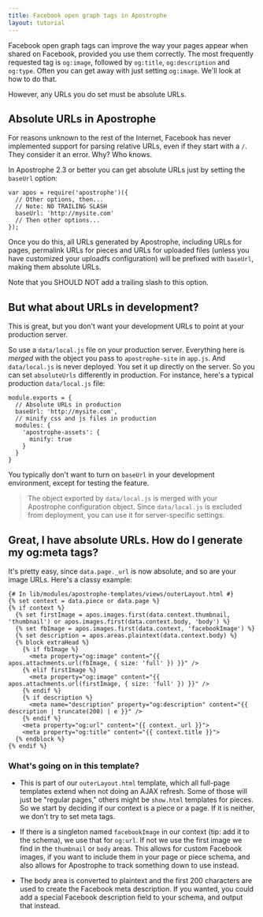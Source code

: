```yaml
---
title: Facebook open graph tags in Apostrophe
layout: tutorial
---
```


Facebook open graph tags can improve the way your pages appear when shared on Facebook, provided you use them correctly. The most frequently requested tag is `og:image`, followed by `og:title`, `og:description` and `og:type`. Often you can get away with just setting `og:image`. We'll look at how to do that.

However, any URLs you do set must be absolute URLs.

## Absolute URLs in Apostrophe

For reasons unknown to the rest of the Internet, Facebook has never implemented support for parsing relative URLs, even if they start with a `/`. They consider it an error. Why? Who knows.

In Apostrophe 2.3 or better you can get absolute URLs just by setting the `baseUrl` option:

```
var apos = require('apostrophe')({
  // Other options, then...
  // Note: NO TRAILING SLASH
  baseUrl: 'http://mysite.com'
  // Then other options...
});
```

Once you do this, all URLs generated by Apostrophe, including URLs for pages, permalink URLs for pieces and URLs for uploaded files (unless you have customized your uploadfs configuration) will be prefixed with `baseUrl`, making them absolute URLs.

Note that you SHOULD NOT add a trailing slash to this option.

## But what about URLs in development?

This is great, but you don't want your development URLs to point at your production server.

So use a `data/local.js` file on your production server. Everything here is *merged* with the object you pass to `apostrophe-site` in `app.js`. And `data/local.js` is never deployed. You set it up directly on the server. So you can set `absoluteUrls` differently in production. For instance, here's a typical production `data/local.js` file:

```
module.exports = {
  // Absolute URLs in production
  baseUrl: 'http://mysite.com',
  // minify css and js files in production
  modules: {
    'apostrophe-assets': {
      minify: true
    }
  }
}
```

You typically don't want to turn on `baseUrl` in your development environment, except for testing the feature.

> The object exported by `data/local.js` is merged with your Apostrophe configuration object. Since `data/local.js` is excluded from deployment, you can use it for server-specific settings.

## Great, I have absolute URLs. How do I generate my og:meta tags?

It's pretty easy, since `data.page._url` is now absolute, and so are your image URLs. Here's a classy example:

```
{# In lib/modules/apostrophe-templates/views/outerLayout.html #}
{% set context = data.piece or data.page %}
{% if context %}
  {% set firstImage = apos.images.first(data.context.thumbnail, 'thumbnail') or apos.images.first(data.context.body, 'body') %}
  {% set fbImage = apos.images.first(data.context, 'facebookImage') %}
  {% set description = apos.areas.plaintext(data.context.body) %}
  {% block extraHead %}
    {% if fbImage %}
      <meta property="og:image" content="{{ apos.attachments.url(fbImage, { size: 'full' }) }}" />
    {% elif firstImage %}
      <meta property="og:image" content="{{ apos.attachments.url(firstImage, { size: 'full' }) }}" />
    {% endif %}
    {% if description %}
      <meta name="description" property="og:description" content="{{ description | truncate(200) | e }}" />
    {% endif %}
    <meta property="og:url" content="{{ context._url }}">
    <meta property="og:title" content="{{ context.title }}">
  {% endblock %}
{% endif %}
```

### What's going on in this template?

* This is part of our `outerLayout.html` template, which all full-page templates extend when not doing an AJAX refresh. Some of those will just be "regular pages," others might be `show.html` templates for pieces. So we start by deciding if our context is a piece or a page. If it is neither, we don't try to set meta tags.

* If there is a singleton named `facebookImage` in our context (tip: add it to the schema), we use that for `og:url`. If not we use the first image we find in the `thumbnail` or `body` areas. This allows for custom Facebook images, if you want to include them in your page or piece schema, and also allows for Apostrophe to track something down to use instead.

* The body area is converted to plaintext and the first 200 characters are used to create the Facebook meta description. If you wanted, you could add a special Facebook description field to your schema, and output that instead.
